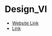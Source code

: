 # Design_VI

* [Website Link](https://sites.google.com/stevens.edu/senior-design-project/)
* [Link](https://sites.google.com/stevens.edu/senior-design-project/)
